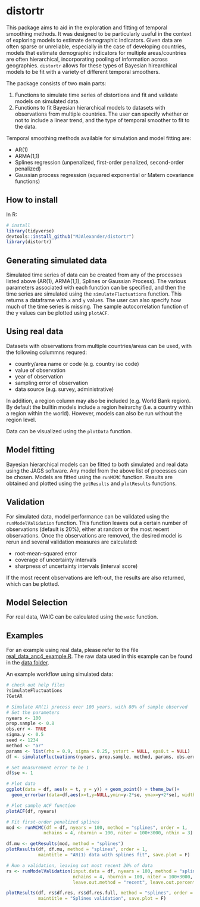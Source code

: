 # distortr
This package aims to aid in the exploration and fitting of temporal smoothing methods. It was designed to be particularly useful in the context of exploring models to estimate demographic indicators. Given data are often sparse or unreliable, especially in the case of developing countries, models that estimate demographic indicators for multiple areas/countries are often hierarchical, incorporating pooling of information across geographies. `distortr` allows for these types of Bayesian hirearchical models to be fit with a variety of different temporal smoothers. 

The package consists of two main parts:

1. Functions to simulate time series of distortions and fit and validate models on simulated data.  
2. Functions to fit Bayesian hierarchical models to datasets with observations from multiple countries. The user can specify whether or not to include a linear trend, and the type of temporal smoother to fit to the data. 

Temporal smoothing methods available for simulation and model fitting are:
* AR(1)
* ARMA(1,1)
* Splines regression (unpenalized, first-order penalized, second-order penalized)
* Gaussian process regression (squared exponential or Matern covariance functions)

## How to install
In R:
```R
# install
library(tidyverse)
devtools::install_github("MJAlexander/distortr")
library(distortr)
```


## Generating simulated data

Simulated time series of data can be created from any of the processes listed above (AR(1), ARMA(1,1), Splines or Gaussian Process). The various parameters associated with each function can be specified, and then the time series are simulated using the `simulateFluctuations` function. This returns a dataframe with `x` and `y` values. The user can also specify how much of the time series is missing. The sample autocorrelation function of the `y` values can be plotted using `plotACF`.

## Using real data

Datasets with observations from multiple countries/areas can be used, with the following colummns requred:

- country/area name or code (e.g. country iso code)
- value of observation
- year of observation
- sampling error of observation
- data source (e.g. survey, administrative)

In addition, a region column may also be included (e.g. World Bank region). By default the builtin models include a region heirarchy (i.e. a country within a region within the world). However, models can also be run without the region level. 

Data can be visualized using the `plotData` function.

## Model fitting

Bayesian hierarchical models can be fitted to both simulated and real data using the JAGS software. Any model from the above list of processes can be chosen. Models are fitted using the `runMCMC` function. Results are obtained and plotted using the `getResults` and `plotResults` functions. 

## Validation

For simulated data, model performance can be validated using the `runModelValidation` function. This function leaves out a certain number of observations (default is 20%), either at random or the most recent observations. Once the observations are removed, the desired model is rerun and several validation measures are calculated:

* root-mean-squared error
* coverage of uncertainty intervals
* sharpness of uncertainty intervals (interval score)

If the most recent observations are left-out, the results are also returned, which can be plotted.

## Model Selection

For real data, WAIC can be calculated using the `waic` function. 

## Examples

For an example using real data, please refer to the file [real_data_anc4_example.R](./real_data_anc4_example.R). The raw data used in this example can be found in the [data folder](./data/).

An example workflow using simulated data:

```R
# check out help files
?simulateFluctuations
?GetAR

# Simulate AR(1) process over 100 years, with 80% of sample observed
# Set the parameters 
nyears <- 100
prop.sample <- 0.8
obs.err <- TRUE
sigma.y <- 0.5
seed <- 1234
method <- "ar"
params <- list(rho = 0.9, sigma = 0.25, ystart = NULL, eps0.t = NULL)
df <- simulateFluctuations(nyears, prop.sample, method, params, obs.err, sigma.y)

# Set measurement error to be 1
df$se <- 1

# Plot data
ggplot(data = df, aes(x = t, y = y)) + geom_point() + theme_bw()+ 
  geom_errorbar(data=df,aes(x=t,y=NULL,ymin=y-2*se, ymax=y+2*se), width=0.2) 

# Plot sample ACF function
plotACF(df, nyears)

# Fit first-order penalized splines 
mod <- runMCMC(df = df, nyears = 100, method = "splines", order = 1, 
              nchains = 4, nburnin = 100, niter = 100+3000, nthin = 3)

df.mu <- getResults(mod, method = "splines")
plotResults(df, df.mu, method = "splines", order = 1, 
            maintitle = "AR(1) data with splines fit", save.plot = F)

# Run a validation, leaving out most recent 20% of data
rs <- runModelValidation(input.data = df, nyears = 100, method = "splines", order = 1,
                         nchains = 4, nburnin = 100, niter = 100+3000, nthin = 3, 
                         leave.out.method = "recent", leave.out.percent = 20)

plotResults(df, rs$df.res, rs$df.res.full, method = "splines", order = 1, 
            maintitle = "Splines validation", save.plot = F)

```
